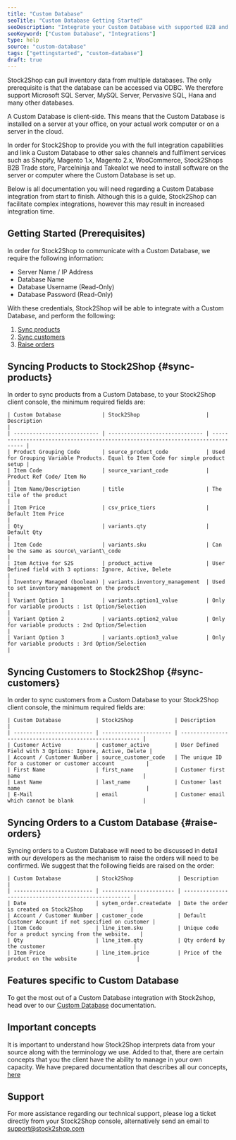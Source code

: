 ```yaml
---
title: "Custom Database"
seoTitle: "Custom Database Getting Started"
seoDescription: "Integrate your Custom Database with supported B2B and B2C Systems through Stock2Shop"
seoKeyword: ["Custom Database", "Integrations"]
type: help
source: "custom-database"
tags: ["gettingstarted", "custom-database"]
draft: true
---
```


Stock2Shop can pull inventory data from multiple databases. 
The only prerequisite is that the database can be accessed via ODBC. 
We therefore support Microsoft SQL Server, MySQL Server, Pervasive SQL, Hana and many other databases.

A Custom Database is client-side. 
This means that the Custom Database is installed on a 
server at your office, on your actual work computer or on a 
server in the cloud. 

In order for Stock2Shop to provide you 
with the full integration capabilities and link a Custom Database
to other sales channels and fulfilment services such as 
Shopify, Magento 1.x, Magento 2.x, WooCommerce, Stock2Shops B2B Trade store, 
Parcelninja and Takealot we need to install software on the server or computer where the Custom Database is set up. 

Below is all documentation you will need regarding a Custom Database integration from start to finish.
Although this is a guide, Stock2Shop can facilitate complex integrations, however this may result in increased integration time.

## Getting Started (Prerequisites)
In order for Stock2Shop to communicate with a Custom Database, 
we require the following information:

- Server Name / IP Address
- Database Name
- Database Username (Read-Only)
- Database Password (Read-Only)

With these credentials, Stock2Shop will be able to integrate with a
Custom Database, and perform the following:

1. [Sync products](#sync-products) 
2. [Sync customers](#sync-customers) 
3. [Raise orders](#raise-orders) 

## Syncing Products to Stock2Shop {#sync-products}
In order to sync products from a Custom Database, to your Stock2Shop client console, 
the minimum required fields are:

```
| Custom Database             | Stock2Shop                     | Description                                                                      |
| --------------------------- | ------------------------------ | -------------------------------------------------------------------------------- |
| Product Grouping Code       | source_product_code            | Used for Grouping Variable Products. Equal to Item Code for simple product setup |
| Item Code                   | source_variant_code            | Product Ref Code/ Item No                                                        |
| Item Name/Description       | title                          | The tile of the product                                                          |
| Item Price                  | csv_price_tiers                | Default Item Price                                                               |
| Qty                         | variants.qty                   | Default Qty                                                                      |
| Item Code                   | variants.sku                   | Can be the same as source\_variant\_code                                         |
| Item Active for S2S         | product_active                 | User Defined field with 3 options: Ignore, Active, Delete                        |
| Inventory Managed (boolean) | variants.inventory_management  | Used to set inventory management on the product                                  |
| Variant Option 1            | variants.option1_value         | Only for variable products : 1st Option/Selection                                |
| Variant Option 2            | variants.option2_value         | Only for variable products : 2nd Option/Selection                                |
| Variant Option 3            | variants.option3_value         | Only for variable products : 3rd Option/Selection                                |

 ```

## Syncing Customers to Stock2Shop  {#sync-customers}
In order to sync customers from a Custom Database to your Stock2Shop client console, 
the minimum required fields are:

```
| Custom Database           | Stock2Shop             | Description                                               |
| ------------------------- | ---------------------- | --------------------------------------------------------- |
| Customer Active           | customer_active        | User Defined Field with 3 Options: Ignore, Active, Delete |
| Account / Customer Number | source_customer_code   | The unique ID for a customer or customer account          |
| First Name                | first_name             | Customer first name                                       |
| Last Name                 | last_name              | Customer last name                                        |
| E-Mail                    | email                  | Customer email which cannot be blank                      |

 ```
 
## Syncing Orders to a Custom Database {#raise-orders}
Syncing orders to a Custom Database will need to be discussed in detail with our developers as the mechanism
to raise the orders will need to be confirmed. We suggest that the following fields are raised on the order:


```
| Custom Database           | Stock2Shop              | Description                                           |
| ------------------------- | ----------------------- | ----------------------------------------------------- |
| Date                      | sytem_order.createdate  | Date the order is created on Stock2Shop               |
| Account / Customer Number | customer_code           | Default Customer Account if not specified on customer |
| Item Code                 | line_item.sku           | Unique code for a product syncing from the website.   |
| Qty                       | line_item.qty           | Qty orderd by the customer                            |
| Item Price                | line_item.price         | Price of the product on the website                   |

 ```

## Features specific to Custom Database
To get the most out of a Custom Database integration with Stock2shop, 
head over to our [Custom Database](/help/features-custom-database "Custom Database features") documentation.

## Important concepts 
It is important to understand how Stock2Shop interprets data from your source 
along with the terminology we use. Added to that, there are certain concepts that you 
the client have the ability to manage in your own capacity. We have prepared 
documentation that describes all our concepts, [here](/help/how-it-works "How it works")

## Support
For more assistance regarding our technical support, please log a ticket
directly from your Stock2Shop console, alternatively send an email to support@stock2shop.com
